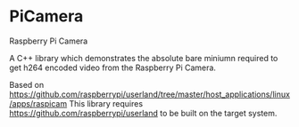 # PiCamera
Raspberry Pi Camera

A C++ library which demonstrates the absolute bare miniumn required to get h264 encoded video from the Raspberry Pi Camera.



Based on https://github.com/raspberrypi/userland/tree/master/host_applications/linux/apps/raspicam
This library requires https://github.com/raspberrypi/userland to be built on the target system.
